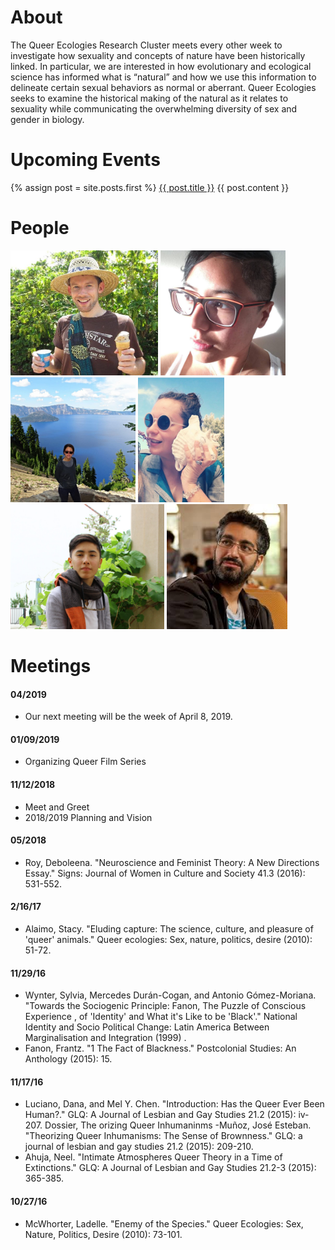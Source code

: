 # About
The Queer Ecologies Research Cluster meets every other week to investigate how sexuality and concepts of nature have been historically linked. In particular, we are interested in how evolutionary and ecological science has informed what is “natural” and how we use this information to delineate certain sexual behaviors as normal or aberrant. Queer Ecologies seeks to examine the historical making of the natural as it relates to sexuality while communicating the overwhelming diversity of sex and gender in biology.
  
# Upcoming Events
{% assign post = site.posts.first %}
[{{ post.title }}]({{post.url}})
{{ post.content }}

# People 

<img src="images/dennis_browe.png" height="200">
<img src="images/dsantos.jpg" height="200">
<img src="images/elana_queer_ecology.png" height="200"> 
<img src="images/martabel.jpg" height="200"> 
<img src="images/medina-headshot-cropped.jpg" height="200">
<img src="images/raed_rafei.jpg" height="200">


# Meetings

#### 04/2019
- Our next meeting will be the week of April 8, 2019. 

#### 01/09/2019
- Organizing Queer Film Series 

#### 11/12/2018
- Meet and Greet 
- 2018/2019 Planning and Vision

#### 05/2018 
- Roy, Deboleena. "Neuroscience and Feminist Theory: A New Directions Essay." Signs: Journal of Women in Culture and Society 41.3 (2016): 531-552. 

#### 2/16/17 
- Alaimo, Stacy. "Eluding capture: The science, culture, and pleasure of 'queer' animals." Queer ecologies: Sex, nature, politics, desire (2010): 51-72. 

#### 11/29/16 
- Wynter, Sylvia, Mercedes Durán-Cogan, and Antonio Gómez-Moriana. "Towards the Sociogenic Principle: Fanon, The Puzzle of Conscious Experience , of 'Identity' and What it's Like to be 'Black'." National Identity and Socio Political Change: Latin America Between Marginalisation and Integration (1999) . 
- Fanon, Frantz. "1 The Fact of Blackness." Postcolonial Studies: An Anthology (2015): 15. 

#### 11/17/16 
- Luciano, Dana, and Mel Y. Chen. "Introduction: Has the Queer Ever Been Human?." GLQ: A Journal of Lesbian and Gay Studies 21.2 (2015): iv-207. Dossier, The orizing Queer Inhumaninms 
-Muñoz, José Esteban. "Theorizing Queer Inhumanisms: The Sense of Brownness." GLQ: a journal of lesbian and gay studies 21.2 (2015): 209-210. 
- Ahuja, Neel. "Intimate Atmospheres Queer Theory in a Time of Extinctions." GLQ: A Journal of Lesbian and Gay Studies 21.2-3 (2015): 365-385. 

#### 10/27/16 
- McWhorter, Ladelle. "Enemy of the Species." Queer Ecologies: Sex, Nature, Politics, Desire (2010): 73-101. 

